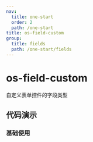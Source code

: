 ```yaml
---
nav:
  title: one-start
  order: 2
  path: /one-start
title: os-field-custom
group:
  title: fields
  path: /one-start/fields
---
```


# os-field-custom

自定义表单控件的字段类型

## 代码演示

### 基础使用

<code src="../demos/field-custom/simple.tsx" />

<API exports='["Settings"]' src="../components/fields/custom.tsx"></API>
